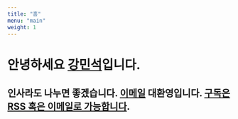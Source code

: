 ```yaml
---
title: "홈"
menu: "main"
weight: 1
---
```

<style>
  ul {
   list-style: none;
  }
  main {
    border-style: outset;
  }
</style>

# 안녕하세요 [강민석](https://kangminsuk.com/about)입니다.

## 인사라도 나누면 좋겠습니다. [이메일](https://letterbird.co/kang) 대환영입니다. [구독은 RSS 혹은 이메일로 가능합니다](https://kangminsuk.com/ko/subscribe).